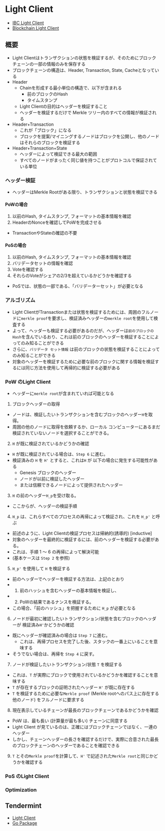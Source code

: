 # Light Client

- [IBC Light Client](https://ibcprotocol.org/lightClients/)
- [Blockchain Light Client](https://medium.com/codechain/blockchain-light-client-1171dfa1269a)


## 概要
- Light Clientはトランザクションの状態を検証するが、そのためにブロックチェーンの一部の情報のみを保存する
- ブロックチェーンの構造は、Header, Transaction, State, Cacheとなっている
- Header
  - Chainを形成する最小単位の構造で、以下が含まれる
    - 前のブロックのHash
    - タイムスタンプ
  - Light Clientの目的はヘッダーを検証すること
  - ヘッダーを検証するだけで Merkle ツリー内のすべての情報が検証される
- Header+Transaction
  - これが「ブロック」になる
  - ブロックを提案/マイニングするノードはブロックを公開し、他のノードはそれらのブロックを検証する
- Header+Transaction+State
  - ヘッダーによって検証できる最大の範囲
  - すべてのノードがまったく同じ値を持つことがプロトコルで保証されている単位

### ヘッダー検証
- ヘッダーはMerkle Rootがある限り、トランザクションと状態を検証できる

#### PoWの場合
1. 以前のHash, タイムスタンプ, フォーマットの基本情報を確認
2. HeaderのNonceを確認してPoWを完成させる
- TransactionやStateの確認の不要

#### PoSの場合
1. 以前のHash, タイムスタンプ, フォーマットの基本情報を確認
2. バリデータセットの情報を確認
3. Voteを確認する
4. それらのVoteがシェアの2/3を超えているかどうかを確認する
- PoSでは、状態の一部である、「バリデーターセット」が必要となる

### アルゴリズム
- Light ClientがTransactionまたは状態を検証するためには、周囲のフルノードに`merkle proof`を要求し、検証済みヘッダーの`merkle root`を使用して検査する
- よって、ヘッダーも検証する必要があるのだが、ヘッダーは`前のブロックのHash`を含んでいるおり、これは前のブロックのヘッダーを検証することによってのみ知ることができる
- さらに、`バリデータ セット情報` は前のブロックの状態を検証することによってのみ知ることができる
- 対象のヘッダーを検証するために必要な前のブロックに関する情報を検証するには同じ方法を使用して再帰的に検証する必要がある

### PoW のLight Client
- ヘッダーに`merkle root`が含まれていれば可能となる

1. ブロックヘッダーの取得
  - ノードは、検証したいトランザクションを含むブロックのヘッダー`H`を取得。
  - 周囲の他のノードに取得を依頼するか、ローカル コンピューターにあるまだ検証されていないノードを選択することができる。

2. `H` が既に検証されているかどうかの確認
  - `H` が既に検証されている場合は、`Step 6` に進む。
  - 検証済みの `H` を `H'` とすると、これは`H` が 以下の場合に発生する可能性がある
    - Genesis ブロックのヘッダー
    - ノードが以前に検証したヘッダー
    - または信頼できるノードによって提供されたヘッダー

3. `H` の前のヘッダー`H_p`を受け取る。
  - ここからが、ヘッダーの検証手順

4. `H_p` は、これらすべてのプロセスの再帰によって検証され、これを `H_p'` と呼ぶ
  - 前述のように、Light Clientの検証プロセスは帰納的(誘導的) [inductive]
  - 対象のヘッダーを最終的に検証するには、前のヘッダーを検証する必要がある。
  - これは、手順 1 ～ 6 の再帰によって解決可能
  - (基本ケースは `Step 2` を参照)

5. `H_p'` を使用して `H` を検証する
  - 前のヘッダーでヘッダーを検証する方法は、上記のとおり
  - 1. 前のハッシュを含むヘッダーの基本情報を検証し、 
  - 2. PoWの結果であるナンスを検証する。
  - この場合、「前のハッシュ」を把握するために `H_p` が必要となる

6. ノードが最初に確認したいトランザクション/状態を含むブロックのヘッダーが 検証済み`H'`かどうかの確認
  - 既にヘッダーが確認済みの場合は `Step 7` に進む。
    - これは、再帰プロセスを完了した後、スタックの一番上にいることを意味する 
  - そうでない場合は、再帰を `Step 4` に戻す。

7. ノードが検証したいトランザクション/状態 `T` を検証する
  - これは、`T` が実際にブロックで使用されているかどうかを確認することを意味する
  - `T` が存在するブロックの証明されたヘッダー `H'` が既に存在する
  - `T` を検証するために必要な`Merkle proof` (Merkle rootへのパス上に存在する他のノード) をフルノードに要求する

8. 現在表示しているチェーンが最長のブロックチェーンであるかどうかを確認
  - PoW は、最も長い (計算量が最も多い) チェーンに同意する
  - Light Client が見ているのは、正確にはブロックチェーンではなく、一連のヘッダー
  - しかし、チェーンヘッダーの長さを確認するだけで、実際に合意された最長のブロックチェーンのヘッダーであることを確認できる

9. `T` とその`Merkle proof`を計算して、`H'` で記述された`Merkle root`と同じかどうかを確認する


### PoS のLight Client

### Optimization


## Tendermint
- [Light Client](https://docs.tendermint.com/v0.34/tendermint-core/light-client.html)
- [Go Package](https://pkg.go.dev/github.com/tendermint/tendermint/light)
